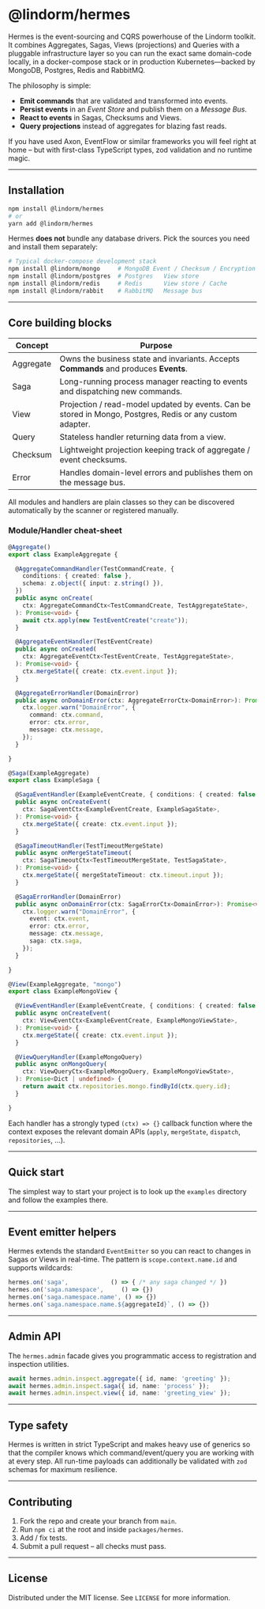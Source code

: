 # @lindorm/hermes

Hermes is the event-sourcing and CQRS powerhouse of the Lindorm toolkit.  
It combines Aggregates, Sagas, Views (projections) and Queries with a pluggable
infrastructure layer so you can run the exact same domain-code locally, in a
docker-compose stack or in production Kubernetes—backed by MongoDB, Postgres,
Redis and RabbitMQ.

The philosophy is simple:

* **Emit commands** that are validated and transformed into events.
* **Persist events** in an *Event Store* and publish them on a *Message Bus*.
* **React to events** in Sagas, Checksums and Views.
* **Query projections** instead of aggregates for blazing fast reads.

If you have used Axon, EventFlow or similar frameworks you will feel right at
home – but with first-class TypeScript types, zod validation and no runtime
magic.

---

## Installation

```bash
npm install @lindorm/hermes
# or
yarn add @lindorm/hermes
```

Hermes **does not** bundle any database drivers. Pick the sources you need and
install them separately:

```bash
# Typical docker-compose development stack
npm install @lindorm/mongo     # MongoDB Event / Checksum / Encryption / Saga / View store
npm install @lindorm/postgres  # Postgres   View store
npm install @lindorm/redis     # Redis      View store / Cache
npm install @lindorm/rabbit    # RabbitMQ   Message bus
```

---

## Core building blocks

| Concept   | Purpose                                                                                                     |
|-----------|-------------------------------------------------------------------------------------------------------------|
| Aggregate | Owns the business state and invariants. Accepts **Commands** and produces **Events**.                       |
| Saga      | Long-running process manager reacting to events and dispatching new commands.                               |
| View      | Projection / read-model updated by events. Can be stored in Mongo, Postgres, Redis or any custom adapter.   |
| Query     | Stateless handler returning data from a view.                                                               |
| Checksum  | Lightweight projection keeping track of aggregate / event checksums.                                        |
| Error     | Handles domain-level errors and publishes them on the message bus.                                          |

All modules and handlers are plain classes so they can be discovered automatically by the scanner or registered manually.

### Module/Handler cheat-sheet

```ts
@Aggregate()
export class ExampleAggregate {

  @AggregateCommandHandler(TestCommandCreate, {
    conditions: { created: false },
    schema: z.object({ input: z.string() }),
  })
  public async onCreate(
    ctx: AggregateCommandCtx<TestCommandCreate, TestAggregateState>,
  ): Promise<void> {
    await ctx.apply(new TestEventCreate("create"));
  }

  @AggregateEventHandler(TestEventCreate)
  public async onCreated(
    ctx: AggregateEventCtx<TestEventCreate, TestAggregateState>,
  ): Promise<void> {
    ctx.mergeState({ create: ctx.event.input });
  }

  @AggregateErrorHandler(DomainError)
  public async onDomainError(ctx: AggregateErrorCtx<DomainError>): Promise<void> {
    ctx.logger.warn("DomainError", {
      command: ctx.command,
      error: ctx.error,
      message: ctx.message,
    });
  }

}

@Saga(ExampleAggregate)
export class ExampleSaga {

  @SagaEventHandler(ExampleEventCreate, { conditions: { created: false } })
  public async onCreateEvent(
    ctx: SagaEventCtx<ExampleEventCreate, ExampleSagaState>,
  ): Promise<void> {
    ctx.mergeState({ create: ctx.event.input });
  }

  @SagaTimeoutHandler(TestTimeoutMergeState)
  public async onMergeStateTimeout(
    ctx: SagaTimeoutCtx<TestTimeoutMergeState, TestSagaState>,
  ): Promise<void> {
    ctx.mergeState({ mergeStateTimeout: ctx.timeout.input });
  }

  @SagaErrorHandler(DomainError)
  public async onDomainError(ctx: SagaErrorCtx<DomainError>): Promise<void> {
    ctx.logger.warn("DomainError", {
      event: ctx.event,
      error: ctx.error,
      message: ctx.message,
      saga: ctx.saga,
    });
  }

}

@View(ExampleAggregate, "mongo")
export class ExampleMongoView {

  @ViewEventHandler(ExampleEventCreate, { conditions: { created: false } })
  public async onCreateEvent(
    ctx: ViewEventCtx<ExampleEventCreate, ExampleMongoViewState>,
  ): Promise<void> {
    ctx.mergeState({ create: ctx.event.input });
  }

  @ViewQueryHandler(ExampleMongoQuery)
  public async onMongoQuery(
    ctx: ViewQueryCtx<ExampleMongoQuery, ExampleMongoViewState>,
  ): Promise<Dict | undefined> {
    return await ctx.repositories.mongo.findById(ctx.query.id);
  }

}
```

Each handler has a strongly typed `(ctx) => {}` callback function where the
context exposes the relevant domain APIs (`apply`, `mergeState`, `dispatch`,
`repositories`, ...).

---

## Quick start

The simplest way to start your project is to look up the `examples` directory and follow the examples there.

---

## Event emitter helpers

Hermes extends the standard `EventEmitter` so you can react to changes in Sagas
or Views in real-time.  The pattern is `scope.context.name.id` and supports
wildcards:

```ts
hermes.on('saga',            () => { /* any saga changed */ })
hermes.on('saga.namespace',     () => {})
hermes.on('saga.namespace.name', () => {})
hermes.on(`saga.namespace.name.${aggregateId}`, () => {})
```

---

## Admin API

The `hermes.admin` facade gives you programmatic access to registration and
inspection utilities.

```ts
await hermes.admin.inspect.aggregate({ id, name: 'greeting' });
await hermes.admin.inspect.saga({ id, name: 'process' });
await hermes.admin.inspect.view({ id, name: 'greeting_view' });
```

---

## Type safety

Hermes is written in strict TypeScript and makes heavy use of generics so that
the compiler knows which command/event/query you are working with at every
step.  All run-time payloads can additionally be validated with `zod` schemas
for maximum resilience.

---

## Contributing

1. Fork the repo and create your branch from `main`.
2. Run `npm ci` at the root and inside `packages/hermes`.
3. Add / fix tests.
4. Submit a pull request – all checks must pass.

---

## License

Distributed under the MIT license. See `LICENSE` for more information.
